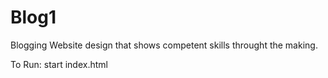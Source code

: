 # Blog1

Blogging Website design that shows competent skills throught the making. 

To Run: start index.html 
